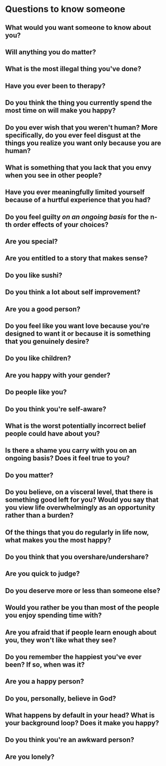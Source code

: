 # Questions to know someone

## What would you want someone to know about you?

## Will anything you do matter?

## What is the most illegal thing you've done?

## Have you ever been to therapy?

## Do you think the thing you currently spend the most time on will make you happy?

## Do you ever wish that you weren't human? More specifically, do you ever feel disgust at the things you realize you want only because you are human?

## What is something that you lack that you envy when you see in other people?

## Have you ever meaningfully limited yourself because of a hurtful experience that you had?

## Do you feel guilty _on an ongoing basis_ for the n-th order effects of your choices?

## Are you special?

## Are you entitled to a story that makes sense?

## Do you like sushi?

## Do you think a lot about self improvement?

## Are you a good person?

## Do you feel like you want love because you're designed to want it or because it is something that you genuinely desire?

## Do you like children?

## Are you happy with your gender?

## Do people like you?

## Do you think you're self-aware?

## What is the worst potentially incorrect belief people could have about you?

## Is there a shame you carry with you on an ongoing basis? Does it feel true to you?

## Do you matter?

## Do you believe, on a visceral level, that there is something good left for you? Would you say that you view life overwhelmingly as an opportunity rather than a burden?

## Of the things that you do regularly in life now, what makes you the most happy?

## Do you think that you overshare/undershare?

## Are you quick to judge?

## Do you deserve more or less than someone else?

## Would you rather be you than most of the people you enjoy spending time with?

## Are you afraid that if people learn enough about you, they won't like what they see?

## Do you remember the happiest you've ever been? If so, when was it?

## Are you a happy person?

## Do you, personally, believe in God?

## What happens by default in your head? What is your background loop? Does it make you happy?

## Do you think you're an awkward person?

## Are you lonely?